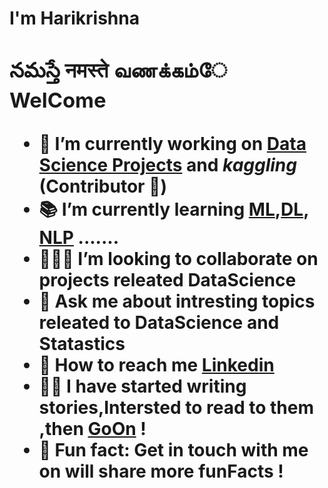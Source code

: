 <h1>I'm Harikrishna<h/1>

### నమస్తే  नमस्ते  வணக்கம்ே  WelCome

- <b>🔭</b> I’m currently working on <a href="https://github.com/BHariKrishnaReddy/DataScience-Challeges">Data Science Projects</a> and _kaggling_ (Contributor 📝)
- <b>📚</b> I’m currently learning [ML](https://github.com/BHariKrishnaReddy/DataScience-Challeges),[DL](https://github.com/BHariKrishnaReddy/DeeplearningTF), [NLP](https://github.com/BHariKrishnaReddy/NaturalProcessingLang) .......
- <b>🙋🏽‍♂️</b> I’m looking to collaborate on projects releated DataScience
- <b>🎤</b> Ask me about intresting topics releated to DataScience and Statastics
- <b>📨</b> How to reach me <a href="https://www.linkedin.com/in/bharikrishnareddy12aug1999">Linkedin</a>
- <b>✍🏼</b> I have started writing stories,Intersted to read to them ,then <a href="https://medium.com/@harikrishnareddy19995">GoOn</a> !
- <b>💬</b> Fun fact: Get in touch with me on will share more funFacts !
